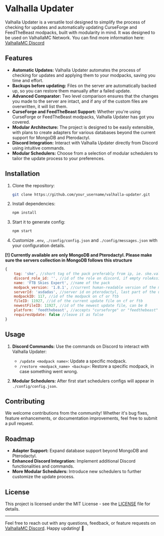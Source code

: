 # Valhalla Updater

Valhalla Updater is a versatile tool designed to simplify the process of checking for updates and automatically updating CurseForge and FeedTheBeast modpacks, built with modularity in mind. It was designed to be used on ValhallaMC Network. You can find more information here: [ValhallaMC Discord](https://dc.valhallamc.io/)

## Features

- **Automatic Updates:** Valhalla Updater automates the process of checking for updates and applying them to your modpacks, saving you time and effort.
- **Backups before updating:** Files on the server are automatically backed up, so you can restore them manually after a failed update.
- **Advanced Comparator:** Two level comparison ensures that the changes you made to the server are intact, and if any of the custom files are overwritten, it will list them.
- **CurseForge and FeedTheBeast Support:** Whether you're using CurseForge or FeedTheBeast modpacks, Valhalla Updater has got you covered.
- **Modular Architecture:** The project is designed to be easily extensible, with plans to create adapters for various databases beyond the current support for MongoDB and Pterodactyl.
- **Discord Integration:** Interact with Valhalla Updater directly from Discord using intuitive commands.
- **Modular Schedulers:** Choose from a selection of modular schedulers to tailor the update process to your preferences.

## Installation

1. Clone the repository:

   ```bash
   git clone https://github.com/your_username/valhalla-updater.git
   ```

2. Install dependencies:

   ```bash
   npm install
   ```

3. Start it to generate config:

   ```bash
   npm start
   ```

4. Customize `.env`, `./config/config.json` and `./config/messages.json` with your configuration details.

**[!] Currently available are only MongoDB and Pterodactyl. Please make sure the servers collection in MongoDB follows this structure**

```js
{
    tag: 'ske', //short tag of the pack preferably from ip, ie. ske.valhallamc.io
    discord_role_id: '', //id of the role on discord, if empty roleAssigner scheduler will create a role and update this field
    name: 'FTB Skies Expert', //name of the pack
    modpack_version: '1.8.1', //current human-readable version of the modpack
    serverId: 'asdadas', //server id on pterodactyl, last part of the url of the server console
    modpackID: 117, //id of the modpack on cf or ftb
    fileID: 11927, //id of the current update file on cf or ftb
    newestFileID: 11927, //id of the newest update file, can be 0
    platform: 'feedthebeast', //accepts "curseforge" or "feedthebeast"
    requiresUpdate: false //leave it as false
}
```

## Usage

1. **Discord Commands:** Use the commands on Discord  to interact with Valhalla Updater:

    - `/update <modpack name>`: Update a specific modpack.
    - `/restore <modpack_name> <backup>`: Restore a specific modpack, in case something went wrong.

2. **Modular Schedulers:** After first start schedulers configs will appear in `./config/config.json`.

## Contributing

We welcome contributions from the community! Whether it's bug fixes, feature enhancements, or documentation improvements, feel free to submit a pull request.

## Roadmap

- **Adapter Support:** Expand database support beyond MongoDB and Pterodactyl.
- **Enhanced Discord Integration:** Implement additional Discord functionalities and commands.
- **More Modular Schedulers:** Introduce new schedulers to further customize the update process.

## License

This project is licensed under the MIT License - see the [LICENSE](LICENSE) file for details.

---

Feel free to reach out with any questions, feedback, or feature requests on [ValhallaMC Discord](https://dc.valhallamc.io/). Happy updating! 🚀
